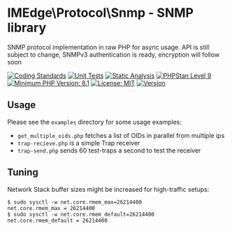 IMEdge\\Protocol\\Snmp - SNMP library
=====================================

SNMP protocol implementation in raw PHP for async usage. API is still subject
to change, SNMPv3 authentication is ready, encryption will follow soon


[![Coding Standards](https://github.com/im-edge/protocol-snmp/actions/workflows/CodingStandards.yml/badge.svg)](https://github.com/im-edge/protocol-snmp/actions/workflows/CodingStandards.yml)
[![Unit Tests](https://github.com/im-edge/protocol-snmp/actions/workflows/UnitTests.yml/badge.svg)](https://github.com/im-edge/protocol-snmp/actions/workflows/UnitTests.yml)
[![Static Analysis](https://github.com/im-edge/protocol-snmp/actions/workflows/StaticAnalysis.yml/badge.svg)](https://github.com/im-edge/protocol-snmp/actions/workflows/StaticAnalysis.yml)
[![PHPStan Level 9](https://img.shields.io/badge/PHPStan-level%209-brightgreen.svg?style=flat)](https://phpstan.org/)
[![Minimum PHP Version: 8.1](https://img.shields.io/badge/php-%3E%3D%208.1-8892BF.svg)](https://php.net/)
[![License: MIT](https://poser.pugx.org/imedge/protocol-snmp/license)](https://choosealicense.com/licenses/mit/)
[![Version](https://poser.pugx.org/imedge/protocol-snmp/version)](https://packagist.org/packages/imedge/protocol-snmp)


Usage
-----

Please see the `examples` directory for some usage examples:

* `get_multiple_oids.php` fetches a list of OIDs in parallel from multiple ips
* `trap-recieve.php` is a simple Trap receiver
* `trap-send.php` sends 60 test-traps a second to test the receiver

Tuning
------

Network Stack buffer sizes might be increased for high-traffic setups:

```
$ sudo sysctl -w net.core.rmem_max=26214400
net.core.rmem_max = 26214400
$ sudo sysctl -w net.core.rmem_default=26214400
net.core.rmem_default = 26214400
```

